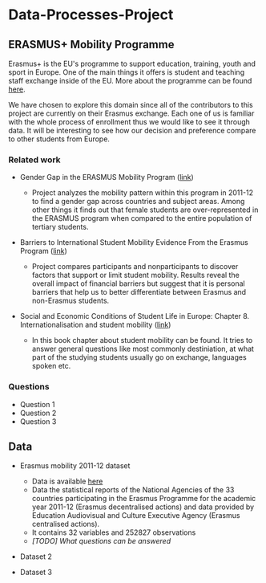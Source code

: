 # Data-Processes-Project

## ERASMUS+ Mobility Programme

Erasmus+ is the EU's programme to support education, training, youth and sport in Europe. One of the main things it offers is student and teaching staff exchange inside of the EU. More about the programme can be found [here](https://ec.europa.eu/programmes/erasmus-plus/node_en).

We have chosen to explore this domain since all of the contributors to this project are currently on their Erasmus exchange. Each one of us is familiar with the whole process of enrollment thus we would like to see it through data. It will be interesting to see how our decision and preference compare to other students from Europe.

### Related work

* Gender Gap in the ERASMUS Mobility Program ([link](https://www.ncbi.nlm.nih.gov/pmc/articles/PMC4762674/))
   + Project analyzes the mobility pattern within this program in 2011-12 to find a gender gap across countries and subject areas. Among other things it finds out that female students are over-represented in the ERASMUS program when compared to the entire population of tertiary students.

* Barriers to International Student Mobility Evidence From the Erasmus Program ([link](https://www.researchgate.net/publication/258134759_Barriers_to_International_Student_Mobility_Evidence_From_the_Erasmus_Program))
    + Project compares participants and nonparticipants to discover factors that support or limit student mobility. Results reveal the overall impact of financial barriers but suggest that it is personal barriers that help us to better differentiate between Erasmus and non-Erasmus students.
* Social and Economic Conditions of Student Life in Europe: Chapter 8. Internationalisation and student mobility ([link](https://books.google.es/books?id=E5EBLiBIFrEC&pg=PA130&lpg=PA130&dq=student+mobility+dataset+project&source=bl&ots=L4hMMvLoUQ&sig=ACfU3U1Lx9TTlmDVVE2E6r6tOK1hGRMjrQ&hl=hr&sa=X&ved=2ahUKEwicj_X51dXlAhVNXRoKHfYtCooQ6AEwCXoECAoQAQ#v=onepage&q=student%20mobility%20dataset%20project&f=false))
    + In this book chapter about student mobility can be found. It tries to answer general questions like most commonly destiniation, at what part of the studying students usually go on exchange, languages spoken etc.

### Questions

* Question 1
* Question 2
* Question 3

## Data

* Erasmus mobility 2011-12 dataset
    + Data is available [here](http://data.europa.eu/euodp/en/data/dataset/erasmus-mobility-statistics-2011-12)
    + Data the statistical reports of the National Agencies of the 33 countries participating in the Erasmus Programme for the academic year 2011-12 (Erasmus decentralised actions) and data provided by Education Audiovisual and Culture Executive Agency (Erasmus centralised actions).
    + It contains 32 variables and 252827 observations
    + _[TODO] What questions can be answered_

* Dataset 2
* Dataset 3


